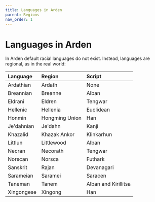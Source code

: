 ```yaml
---
title: Languages in Arden
parent: Regions
nav_order: 1
---
```


# Languages in Arden
In Arden default racial languages do not exist. Instead, languages are regional, as in the real world:

| Language | Region | Script |
|:---------|:-------|:-------|
| Ardathian | Ardath | None |
| Breannian | Breanne | Alban |
| Eldrani | Eldren | Tengwar |
| Hellenic | Hellenia | Euclidean |
| Honmin | Hongming Union | Han |
| Je'dahnian | Je'dahn | Kanji |
| Khazalid | Khazak Ankor | Klinkarhun |
| Littlun | Littlewood | Alban |
| Necran | Necorath | Tengwar |
| Norscan | Norsca | Futhark |
| Sanskrit | Rajan | Devanagari |
| Sarameian | Saramei | Saracen |
| Taneman | Tanem | Alban and Kirillitsa |
| Xingongese | Xingong | Han |
